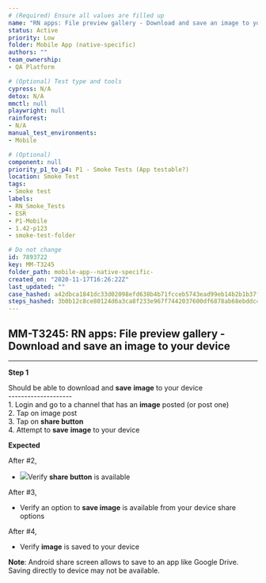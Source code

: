 ```yaml
---
# (Required) Ensure all values are filled up
name: "RN apps: File preview gallery - Download and save an image to your device"
status: Active
priority: Low
folder: Mobile App (native-specific)
authors: ""
team_ownership: 
- QA Platform

# (Optional) Test type and tools
cypress: N/A
detox: N/A
mmctl: null
playwright: null
rainforest: 
- N/A
manual_test_environments: 
- Mobile

# (Optional)
component: null
priority_p1_to_p4: P1 - Smoke Tests (App testable?)
location: Smoke Test
tags: 
- Smoke test
labels: 
- RN_Smoke_Tests
- ESR
- P1-Mobile
- 1.42-p123
- smoke-test-folder

# Do not change
id: 7893722
key: MM-T3245
folder_path: mobile-app--native-specific-
created_on: "2020-11-17T16:26:22Z"
last_updated: ""
case_hashed: a42dbca1841dc33d02098efd638b4b71fcceb5743ead99eb14b2b1b37f99996551aea5bcd3d9d3486dd922e4aa508c69
steps_hashed: 3b0b12c8ce80124d6a3ca8f233e967f7442037600df6878ab68ebddc4a2b2ce4e096b428bcb2ef36f0dd54c8f75ebf36
---
```


## MM-T3245: RN apps: File preview gallery - Download and save an image to your device

---

**Step 1**

Should be able to download and **save** **image** to your device\
\--------------------\
1\. Login and go to a channel that has an **image** posted (or post one)\
2\. Tap on image post\
3\. Tap on **share button**\
4\. Attempt to **save** **image** to your device

**Expected**

After #2,

- ![](https://smartbear-tm4j-prod-us-west-2-attachment-rich-text.s3.us-west-2.amazonaws.com/embedded-f3277290f945470c4add5d21ef3dc7ca7b74388fc7152bfb6b99ae58c66a95a8-1605627811975-1605627811975.png)Verify **share button** is available

After #3,

- Verify an option to **save image** is available from your device share options

After #4,

- Verify **image** is saved to your device

**Note**: Android share screen allows to save to an app like Google Drive. Saving directly to device may not be available.
